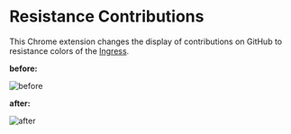 Resistance Contributions
========================

This Chrome extension changes the display of contributions on GitHub to resistance colors of the [Ingress](//www.ingress.com/).

**before:**

![before](https://cdn.rawgit.com/kubosho/resistance-contributions/f6f6d64508d588a01a28e7052726ba730526fbad/screenshot/before.png)

**after:**

![after](https://cdn.rawgit.com/kubosho/resistance-contributions/f6f6d64508d588a01a28e7052726ba730526fbad/screenshot/after.png)
